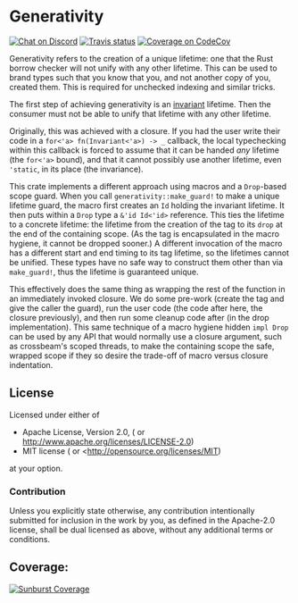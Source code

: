 # Generativity

[![Chat on Discord](https://img.shields.io/badge/-chat-26262b.svg?style=popout&logo=discord)][Discord]
[![Travis status](https://img.shields.io/travis/com/CAD97/generativity.svg?style=popout&logo=travis)][Travis]
[![Coverage on CodeCov](https://img.shields.io/badge/-coverage-fo1f7a.svg?style=popout&logo=Codecov)][Codecov]

Generativity refers to the creation of a unique lifetime: one that the Rust
borrow checker will not unify with any other lifetime. This can be used to
brand types such that you know that you, and not another copy of you, created
them. This is required for unchecked indexing and similar tricks.

The first step of achieving generativity is an [invariant][variance] lifetime.
Then the consumer must not be able to unify that lifetime with any other lifetime.

Originally, this was achieved with a closure. If you had the user write their code in a
`for<'a> fn(Invariant<'a>) -> _` callback, the local typechecking within this callback
is forced to assume that it can be handed _any_ lifetime (the `for<'a>` bound), and that
it cannot possibly use another lifetime, even `'static`, in its place (the invariance).

This crate implements a different approach using macros and a `Drop`-based scope guard.
When you call `generativity::make_guard!` to make a unique lifetime guard, the macro
first creates an `Id` holding the invariant lifetime. It then puts within a `Drop` type
a `&'id Id<'id>` reference. This ties the lifetime to a concrete lifetime: the lifetime
from the creation of the tag to its `drop` at the end of the containing scope. (As the
tag is encapsulated in the macro hygiene, it cannot be dropped sooner.) A different
invocation of the macro has a different start and end timing to its tag lifetime, so the
lifetimes cannot be unified. These types have no safe way to construct them other than
via `make_guard!`, thus the lifetime is guaranteed unique.

This effectively does the same thing as wrapping the rest of the function in an
immediately invoked closure. We do some pre-work (create the tag and give the caller the
guard), run the user code (the code after here, the closure previously), and then run
some cleanup code after (in the drop implementation). This same technique of a macro
hygiene hidden `impl Drop` can be used by any API that would normally use a closure
argument, such as crossbeam's scoped threads, to make the containing scope the safe,
wrapped scope if they so desire the trade-off of macro versus closure indentation.

## License

Licensed under either of

- Apache License, Version 2.0, (<LICENSE-APACHE> or <http://www.apache.org/licenses/LICENSE-2.0>)
- MIT license (<LICENSE-MIT> or <http://opensource.org/licenses/MIT)

at your option.

### Contribution

Unless you explicitly state otherwise, any contribution intentionally submitted
for inclusion in the work by you, as defined in the Apache-2.0 license, shall
be dual licensed as above, without any additional terms or conditions.

## Coverage:

[![Sunburst Coverage](https://codecov.io/gh/CAD97/generativity/graphs/sunburst.svg)][Codecov]

  [Discord]: <https://discord.gg/FuPE9JE>
  [Travis]: <https://travis-ci.com/CAD97/generativity>
  [Codecov]: <https://codecov.io/gh/CAD97/generativity>
  
  [variance]: <https://doc.rust-lang.org/nomicon/subtyping.html#variance>

